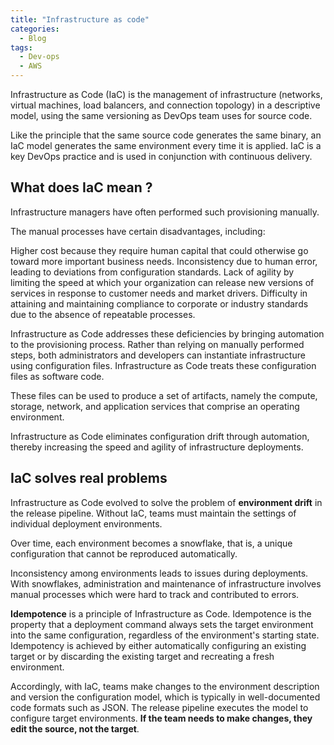 ```yaml
---
title: "Infrastructure as code"
categories:
  - Blog
tags:
  - Dev-ops
  - AWS
---
```


Infrastructure as Code (IaC) is the management of infrastructure (networks, virtual machines, load balancers, and connection topology) in a descriptive model, using the same versioning as DevOps team uses for source code.

Like the principle that the same source code generates the same binary, an IaC model generates the same environment every time it is applied. IaC is a key DevOps practice and is used in conjunction with continuous delivery.

<h2>What does IaC mean ? </h2>

Infrastructure managers have often performed such provisioning manually.  

The manual processes have certain disadvantages, including:

Higher cost because they require human capital that could otherwise go toward more important business needs. 
Inconsistency due to human error,  leading to deviations from configuration standards.
Lack of agility by limiting the speed at which your organization can release new versions of services in response to customer needs and market drivers. 
Difficulty in attaining and maintaining compliance to corporate or industry standards due to the absence of repeatable processes. 


Infrastructure as Code addresses these deficiencies by bringing automation to the provisioning process. Rather than relying on manually performed steps, both administrators and developers can instantiate infrastructure using configuration files. Infrastructure as Code treats these configuration files as software code. 

These files can be used to produce a set of artifacts, namely the compute, storage, network, and application services that comprise an operating environment. 

Infrastructure as Code eliminates configuration drift through automation,  thereby increasing the speed and agility of infrastructure deployments.

<h2>IaC solves real problems</h2>

Infrastructure as Code evolved to solve the problem of <b>environment drift</b> in the release pipeline. Without IaC, teams must maintain the settings of individual deployment environments.

Over time, each environment becomes a snowflake, that is, a unique configuration that cannot be reproduced automatically. 

Inconsistency among environments leads to issues during deployments. With snowflakes, administration and maintenance of infrastructure involves manual processes which were hard to track and contributed to errors.

<b>Idempotence</b> is a principle of Infrastructure as Code. Idempotence is the property that a deployment command always sets the target environment into the same configuration, regardless of the environment's starting state. Idempotency is achieved by either automatically configuring an existing target or by discarding the existing target and recreating a fresh environment.

Accordingly, with IaC, teams make changes to the environment description and version the configuration model, which is typically in well-documented code formats such as JSON. The release pipeline executes the model to configure target environments. <b>If the team needs to make changes, they edit the source, not the target</b>.